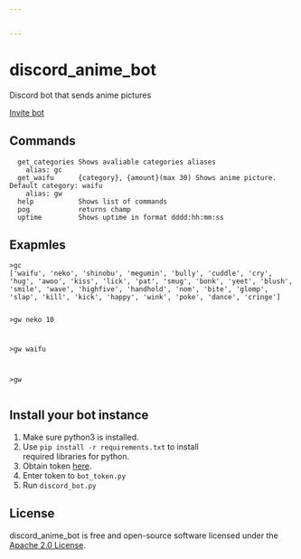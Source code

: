 ```yaml
---


---
```


<h1 id="discord_anime_bot">discord_anime_bot</h1>
<p>Discord bot that sends anime pictures</p>
<p><a href="https://discord.com/api/oauth2/authorize?client_id=885948354759106650&amp;permissions=0&amp;scope=bot">Invite bot</a></p>
<h2 id="commands">Commands</h2>
<pre><code>  get_categories Shows avaliable categories aliases
    alias: gc
  get_waifu      {category}, {amount}(max 30) Shows anime picture. Default category: waifu
    alias: gw
  help           Shows list of commands
  pog            returns champ
  uptime         Shows uptime in format dddd:hh:mm:ss
</code></pre>
<h2 id="exapmles">Exapmles</h2>
<pre><code>&gt;gc
['waifu', 'neko', 'shinobu', 'megumin', 'bully', 'cuddle', 'cry', 'hug', 'awoo', 'kiss', 'lick', 'pat', 'smug', 'bonk', 'yeet', 'blush', 'smile', 'wave', 'highfive', 'handhold', 'nom', 'bite', 'glomp', 'slap', 'kill', 'kick', 'happy', 'wink', 'poke', 'dance', 'cringe']

&gt;gw neko 10

&gt;gw waifu

&gt;gw 
</code></pre>
<h2 id="install-your-bot-instance">Install your bot instance</h2>
<ol>
<li>Make sure python3 is installed.</li>
<li>Use <code>pip install -r requirements.txt</code> to install<br>
required libraries for python.</li>
<li>Obtain token <a href="https://discord.com/developers/applications">here</a>.</li>
<li>Enter token to <code>bot_token.py</code></li>
<li>Run <code>discord_bot.py</code></li>
</ol>
<h2 id="license">License</h2>
<p>discord_anime_bot is free and open-source software licensed under the <a href="https://github.com/create-go-app/cli/blob/master/LICENSE">Apache 2.0 License</a>.</p>

